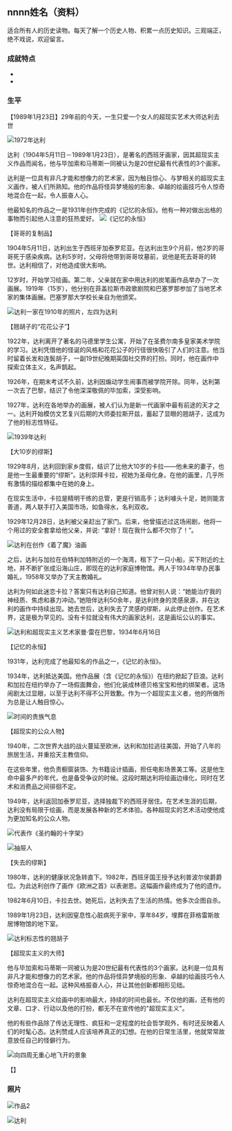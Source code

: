 ## nnnn姓名（资料）

适合所有人的历史读物。每天了解一个历史人物、积累一点历史知识。三观端正，绝不戏说，欢迎留言。  

### 成就特点

- ​
- ​


### 生平



【1989年1月23日】29年前的今天，一生只爱一个女人的超现实艺术大师达利去世

![1972年达利](1972年达利.jpg)

达利（1904年5月11日－1989年1月23日），是著名的西班牙画家，因其超现实主义作品而闻名，他与毕加索和马蒂斯一同被认为是20世纪最有代表性的3个画家。

达利是一位具有非凡才能和想像力的艺术家，因为触目惊心、与梦相关的超现实主义画作，被人们所熟知。他的作品将怪异梦境般的形象、卓越的绘画技巧令人惊奇地混合在一起，令人振奋人心。

他最知名的作品之一是1931年创作完成的《记忆的永恒》。他有一种对做出出格的事物而引起他人注意的狂热爱好。
![《记忆的永恒》](《记忆的永恒》.jpg)



【哥哥的复制品】

1904年5月11日，达利出生于西班牙加泰罗尼亚。在达利出生9个月前，他2岁的哥哥死于感染疾病。达利5岁时，父母将他带到哥哥坟墓前，说他是死去哥哥的转世。达利相信了，对他造成很大影响。

12岁时，开始学习绘画。第二年，父亲就在家中用达利的炭笔画作品举办了一次画展。1919年（15岁），他分别在菲盖拉斯市政歌剧院和巴塞罗那参加了当地艺术家的集体画展。巴塞罗那大学校长亲自为他颁奖。



![达利一家在1910年的照片，左四为达利](达利一家在1910年的照片，左四为达利.jpg)

【翘胡子的“花花公子”】

1922年，达利离开了著名的马德里学生公寓，开始了在圣费尔南多皇家美术学院的学习。达利凭借他的怪诞的风格和花花公子的行径很快吸引了人们的注意。他当时留着长发和连鬓胡子，一副19世纪晚期英国社交界的打扮。同时，他在画作中探索立体主义，名声鹊起。

1926年，在期末考试不久前，达利因煽动学生闹事而被学院开除。同年，达利第一次去了巴黎，结识了令他深深敬佩的毕加索，深受影响。

1927年，达利在各地举办的画展，被人们认为是新一代画家中最有前途的天才之一。达利开始模仿文艺复兴后期的大师委拉斯开兹，蓄起了显眼的翘胡子，这成为了他的标志性特征。

![1939年达利](1939年达利.jpg)



【大10岁的缪斯】

1929年8月，达利回到家乡度假，结识了比他大10岁的卡拉——他未来的妻子，也是他一生最重要的“缪斯”。达利崇拜卡拉，视她为圣母化身。在他的画里，几乎所有激情的描绘都集中在她的身上。

在现实生活中，卡拉是精明干练的总管，更是行销高手；达利噱头十足，她则能言善道，两人联手打入美国市场，如鱼得水，名利双收。

1929年12月28日，达利被父亲赶出了家门。后来，他曾描述过这场闹剧，他将一个用过的安全套拿给他父亲，并说: “拿好！现在我什么都不欠你了！”。

![达利在创作《着了魔》油画](达利在创作《着了魔》油画.jpg)

之后，达利与加拉在伯特利加特附近的一个海湾，租下了一只小船，买下附近的土地，并不断扩张成沿海山庄，即现在的达利家庭博物馆。两人于1934年举办民事婚礼，1958年又举办了天主教婚礼。

达利为何如此迷恋卡拉？答案只有达利自己知道。他曾对别人说：“她能治疗我的神经质、焦虑和暴力冲动。”她陪伴达利50余年，是达利终身的灵感泉源，并在达利的画作中持续出现。她去世后，达利失去了灵感的缪斯，从此停止创作。在艺术界，这是极为罕见的。没有卡拉就没有伟大的画家达利，这是画坛公认的事实。

![达利和超现实主义艺术家曼·雷在巴黎，1934年6月16日](达利和超现实主义艺术家曼·雷在巴黎，1934年6月16日.jpg)

【记忆的永恒】

1931年，达利完成了他最知名的作品之一，《记忆的永恒》。

1934年，达利抵达美国。他作品展（含《记忆的永恒》）在纽约掀起了巨浪。达利和加拉在纽约举办了一场假面舞会，他们化装成林德贝格宝宝和他的绑架者。这场闹剧太过显眼，以至于达利不得不公开致歉。作为一个超现实主义者，他的所做所为总是让人触目惊心。

![时间的贵族气息](时间的贵族气息.jpg)

【超现实的公众人物】

1940年，二次世界大战的战火蔓延至欧洲，达利和加拉逃往美国，开始了八年的旅居生活，并重拾天主教信仰。

在这些年里，他负责橱窗装饰、为书籍设计插画，担任电影场景美工等。这是他生命中最多产的年代，也是备受争议的时候。这段时期达利将绘画边缘化，同时在艺术和消费品之间徘徊不定。

1949年，达利返回加泰罗尼亚，选择独裁下的西班牙居住。在艺术生涯的后期，达利没有局限于绘画，而是发展各种新的艺术体验。各种超现实的艺术活动使他成为更加知名的公众人物。

![代表作《圣约翰的十字架》](代表作《圣约翰的十字架》.jpg)

![抽屉人](抽屉人.jpg)

【失去的缪斯】

1980年，达利的健康状况急转直下。1982年，西班牙国王授予达利普波尔侯爵爵位。为此达利创作了画作《欧洲之首》以表谢恩。这幅画作最终成为了他的遗作。

1982年6月10日，卡拉去世。她死后，达利失去了生活的热情。他多次企图自杀。

1989年1月23日，达利因窒息性心脏病死于家中，享年84岁，埋葬在菲格雷斯故居博物馆的地下室。

![达利标志性的翘胡子](达利标志性的翘胡子.jpg)

【超现实主义的大师】

他与毕加索和马蒂斯一同被认为是20世纪最有代表性的3个画家。达利是一位具有非凡才能和想像力的艺术家。他的作品将怪异梦境般的形象、卓越的绘画技巧令人惊奇地混合在一起。这种风格振奋人心，并让其他创新都相形见绌。

达利在超现实主义绘画中的影响最大，持续的时间也最长。不仅他的画，还有他的文章、口才、行动以及他的打扮，都无不在宣传他的"超现实主义"。

他的有些作品除了传达无理性、疯狂和一定程度的社会哲学观外，有时还反映着人们的时髦心态。达利赞成人应该培养真正的幻想。在他的日常生活里，他就常常故意放任自己的怪僻行为。

![向四周无重心地飞开的景象](向四周无重心地飞开的景象.jpg)



【】

### 照片



![作品2](作品2.jpg)





![达利](达利.jpg)

















